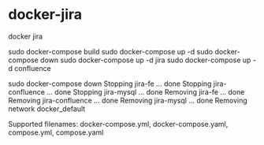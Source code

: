 # docker-jira
docker jira

sudo docker-compose build
sudo docker-compose up -d
sudo docker-compose down
sudo docker-compose up -d jira
sudo docker-compose up -d confluence

sudo docker-compose down
Stopping jira-fe         ... done
Stopping jira-confluence ... done
Stopping jira-mysql      ... done
Removing jira-fe         ... done
Removing jira-confluence ... done
Removing jira-mysql      ... done
Removing network docker_default

Supported filenames: docker-compose.yml, docker-compose.yaml, compose.yml, compose.yaml
